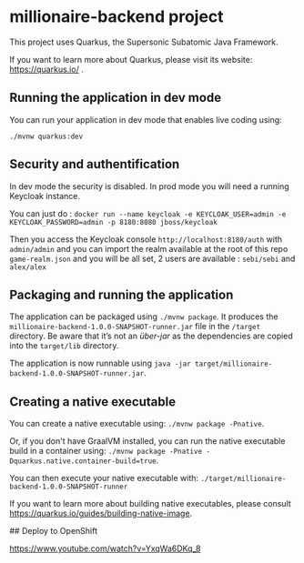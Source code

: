 # millionaire-backend project

This project uses Quarkus, the Supersonic Subatomic Java Framework.

If you want to learn more about Quarkus, please visit its website: https://quarkus.io/ .

## Running the application in dev mode

You can run your application in dev mode that enables live coding using:
```
./mvnw quarkus:dev
```

## Security and authentification

In dev mode the security is disabled. 
In prod mode you will need a running Keycloak instance. 

You can just do : `docker run --name keycloak -e KEYCLOAK_USER=admin -e KEYCLOAK_PASSWORD=admin -p 8180:8080 jboss/keycloak` 

Then you access the Keycloak console `http://localhost:8180/auth` with `admin/admin` and you can import the realm available at the root of this repo `game-realm.json` and you will be all set, 2 users are available : `sebi/sebi` and `alex/alex` 


## Packaging and running the application

The application can be packaged using `./mvnw package`.
It produces the `millionaire-backend-1.0.0-SNAPSHOT-runner.jar` file in the `/target` directory.
Be aware that it’s not an _über-jar_ as the dependencies are copied into the `target/lib` directory.

The application is now runnable using `java -jar target/millionaire-backend-1.0.0-SNAPSHOT-runner.jar`.

## Creating a native executable

You can create a native executable using: `./mvnw package -Pnative`.

Or, if you don't have GraalVM installed, you can run the native executable build in a container using: `./mvnw package -Pnative -Dquarkus.native.container-build=true`.

You can then execute your native executable with: `./target/millionaire-backend-1.0.0-SNAPSHOT-runner`

If you want to learn more about building native executables, please consult https://quarkus.io/guides/building-native-image.

## Deploy to OpenShift

https://www.youtube.com/watch?v=YxqWa6DKq_8
